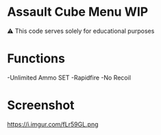 # Assault Cube Menu WIP

⚠️ This code serves solely for educational purposes

# Functions

-Unlimited Ammo SET
-Rapidfire
-No Recoil


# Screenshot

https://i.imgur.com/fLr59GL.png



